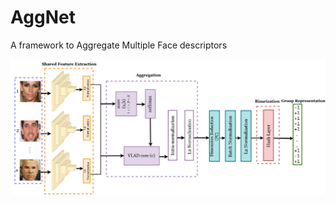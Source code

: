 # AggNet
A framework to Aggregate Multiple Face descriptors

<p align='center'>
  <img src='Figs/aggnet.png' width='800px'\>
</p>
